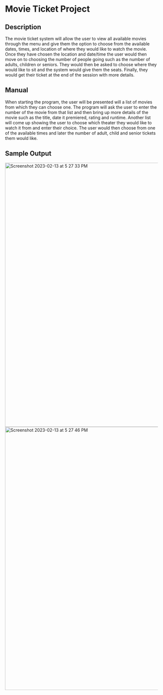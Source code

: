 # Movie Ticket Project

## Description
The movie ticket system will allow the user to view all available movies through the menu and give them the option to choose from the available dates, times, and location of where they would like to watch the movie. Once they have chosen the location and date/time the user would then move on to choosing the number of people going such as the number of adults, children or seniors. They would then be asked to choose where they would like to sit and the system would give them the seats. Finally, they would get their ticket at the end of the session with more details.

## Manual
When starting the program, the user will be presented will a list of movies from which they can choose one. The program will ask the user to enter the number of the movie from that list and then bring up more details of the movie such as the title, date it premiered, rating and runtime. Another list will come up showing the user to choose which theater they would like to watch it from and enter their choice. The user would then choose from one of the available times and later the number of adult, child and senior tickets them would like. 

## Sample Output
<img width="867" alt="Screenshot 2023-02-13 at 5 27 33 PM" src="https://user-images.githubusercontent.com/64021870/218589288-277a528c-0458-4989-9a53-8fc4824685ec.png">
<img width="864" alt="Screenshot 2023-02-13 at 5 27 46 PM" src="https://user-images.githubusercontent.com/64021870/218589310-6ba152ac-8b3c-448c-a272-fefb7dcfaec3.png">
